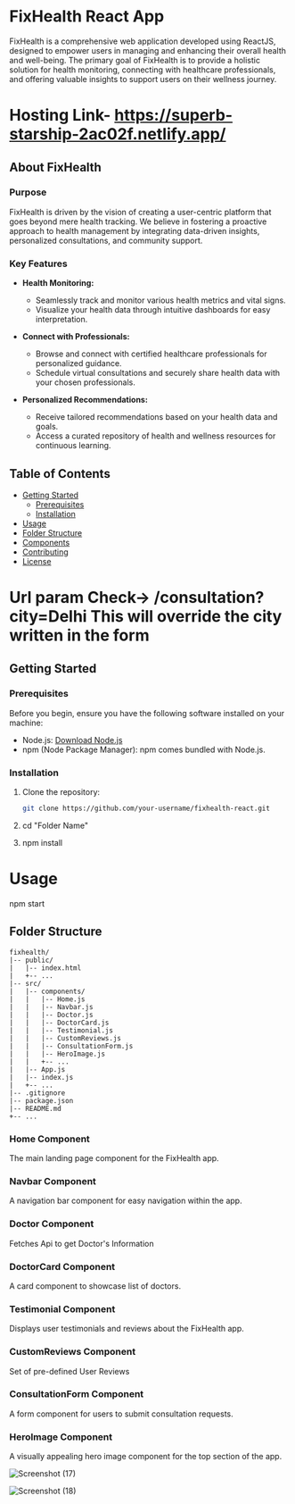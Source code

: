 
# FixHealth React App



FixHealth is a comprehensive web application developed using ReactJS, designed to empower users in managing and enhancing their overall health and well-being. The primary goal of FixHealth is to provide a holistic solution for health monitoring, connecting with healthcare professionals, and offering valuable insights to support users on their wellness journey.
# Hosting Link- https://superb-starship-2ac02f.netlify.app/

## About FixHealth

### Purpose

FixHealth is driven by the vision of creating a user-centric platform that goes beyond mere health tracking. We believe in fostering a proactive approach to health management by integrating data-driven insights, personalized consultations, and community support.

### Key Features

- **Health Monitoring:**
  - Seamlessly track and monitor various health metrics and vital signs.
  - Visualize your health data through intuitive dashboards for easy interpretation.

- **Connect with Professionals:**
  - Browse and connect with certified healthcare professionals for personalized guidance.
  - Schedule virtual consultations and securely share health data with your chosen professionals.

- **Personalized Recommendations:**
  - Receive tailored recommendations based on your health data and goals.
  - Access a curated repository of health and wellness resources for continuous learning.



## Table of Contents

- [Getting Started](#getting-started)
  - [Prerequisites](#prerequisites)
  - [Installation](#installation)
- [Usage](#usage)
- [Folder Structure](#folder-structure)
- [Components](#components)
- [Contributing](#contributing)
- [License](#license)

# Url param Check->  /consultation?city=Delhi This will override the city written in the form 

## Getting Started

### Prerequisites

Before you begin, ensure you have the following software installed on your machine:

- Node.js: [Download Node.js](https://nodejs.org/)
- npm (Node Package Manager): npm comes bundled with Node.js.

### Installation

1. Clone the repository:

   ```bash
   git clone https://github.com/your-username/fixhealth-react.git
2. cd "Folder Name"
3. npm install

# Usage
  npm start
## Folder Structure

```plaintext
fixhealth/
|-- public/
|   |-- index.html
|   +-- ...
|-- src/
|   |-- components/
|   |   |-- Home.js
|   |   |-- Navbar.js
|   |   |-- Doctor.js
|   |   |-- DoctorCard.js
|   |   |-- Testimonial.js
|   |   |-- CustomReviews.js
|   |   |-- ConsultationForm.js
|   |   |-- HeroImage.js
|   |   +-- ...
|   |-- App.js
|   |-- index.js
|   +-- ...
|-- .gitignore
|-- package.json
|-- README.md
+-- ...
```

### Home Component

The main landing page component for the FixHealth app.

### Navbar Component

A navigation bar component for easy navigation within the app.

### Doctor Component

Fetches Api to get Doctor's Information

### DoctorCard Component

A  card component to showcase list of doctors.

### Testimonial Component

Displays user testimonials and reviews about the FixHealth app.

### CustomReviews Component

Set of pre-defined User Reviews

### ConsultationForm Component

A form component for users to submit consultation requests.

### HeroImage Component

A visually appealing hero image component for the top section of the app.

![Screenshot (17)](https://github.com/soumyasri1/fixhealth2.0/assets/31533704/afe91e3a-dd13-4a0b-b2fe-313b81e4e514)

![Screenshot (18)](https://github.com/soumyasri1/fixhealth2.0/assets/31533704/5a634137-1732-4c3b-840c-e7bf3813c2dc)

